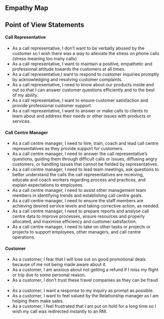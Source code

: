 ## Empathy Map

## Point of View Statements

#### Call Representative

- As a call representative, I don’t want to be verbally abused by the customer so I wish there was a way to alleviate the stress on phone calls (stress meaning too many calls)
- As a call representative, I want to maintain a positive, empathetic and professional attitude towards the customers at all times.
- As a call representative,I want to respond to customer inquiries promptly by acknowledging and resolving customer complaints.
- As a call representative, I need to know about our products inside and out so that I can answer customer questions efficiently and to the best of my ability.
- As a call representative, I want to ensure customer satisfaction and provide professional customer support.
- As a call representative, I want to answer or make calls to clients to learn about and address their needs or other issues with products or services.

#### Call Centre Manager

- As a call centre manager, I need to hire, train, coach and lead call centre representatives as they provide support for customers.
- As a call centre manager, I need to answer the call representative’s questions, guiding them through difficult calls or issues, diffusing angry customers, or handling issues that cannot be fielded by representatives.
- As a call centre manager, I need to lead team meetings, ask questions to better understand the calls the call representatives are receiving, educate and coach workers regarding process and practices, and explain expectations to employees.
- As a call centre manager, I need to assist other management team members in identifying trends and establishing call centre goals.
- As a call centre manager, I need to ensure the staff members are achieving desired service levels and taking corrective action, as needed.
- As a call centre manager, I need to prepare reports and analyse call centre data to improve processes, ensure resources and properly allocated, and maximise efficiency and customer satisfaction.
- As a call centre manager, I need to take on other tasks or projects or projects to support employees, other managers, and call centre operations.

#### Customer

- As a customer, I fear that I will lose out on good promotional deals because of me not being made aware about it.
- As a customer, I am anxious about not getting a refund if I miss my flight or trip due to some personal reason.
- As a customer, I don't trust these travel companies as they can be fraud .
- As a customer, I want a response to my inquiry as prompt as possible.
- As a customer, I want to feel valued by the Relationship manager as I am helping them make sales.
- As a customer, I feel frustrated that I am put on hold for a long time so I wish my call was redirected instantly to an RM.
